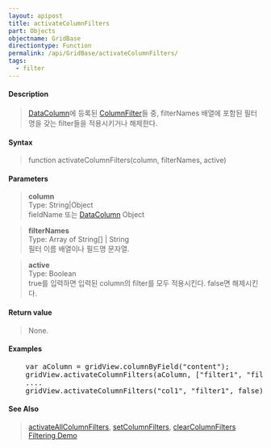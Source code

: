 ```yaml
---
layout: apipost
title: activateColumnFilters
part: Objects
objectname: GridBase
directiontype: Function
permalink: /api/GridBase/activateColumnFilters/
tags:
  - filter
---
```



#### Description

> [DataColumn](/api/types/DataColumn)에 등록된 [ColumnFilter](/api/types/ColumnFilter)들 중, filterNames 배열에 포함된 필터명을 갖는 filter들을 적용시키거나 해제한다.

#### Syntax

> function activateColumnFilters(column, filterNames, active)

#### Parameters

> **column**  
> Type: String\|Object  
> fieldName 또는 [DataColumn](/api/types/DataColumn/) Object  

> **filterNames**  
> Type: Array of String[] \| String  
> 필터 이름 배열이나 필드명 문자열.  

> **active**  
> Type: Boolean  
> true를 입력하면 입력된 column의 filter를 모두 적용시킨다. false면 해제시킨다.  

#### Return value

> None.

#### Examples 

<pre class="prettyprint">
    var aColumn = gridView.columnByField("content");
    gridView.activateColumnFilters(aColumn, ["filter1", "filter2", "filter3"], true);
    ....
    gridView.activateColumnFilters("col1", "filter1", false);
</pre>

#### See Also
> [activateAllColumnFilters](/api/GridBase/activateAllColumnFilters), [setColumnFilters](/api/GridBase/setColumnFilters), [clearColumnFilters](/api/GridBase/setColumnFilters)  
> [Filtering Demo](http://demo.realgrid.com/Demo/ColumnFiltering)